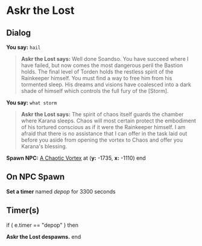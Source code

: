 # Askr the Lost


## Dialog

**You say:** `hail`



>**Askr the Lost says:** Well done Soandso.  You have succeed where I have failed, but now comes the most dangerous peril the Bastion holds.  The final level of Torden holds the restless spirit of the Rainkeeper himself.  You must find a way to free him from his tormented sleep.  His dreams and visions have coalesced into a dark shade of himself which controls the full fury of the [Storm].




**You say:** `what storm`



>**Askr the Lost says:** The spirit of chaos itself guards the chamber where Karana sleeps.  Chaos will most certain protect the embodiment of his tortured conscious as if it were the Rainkeeper himself.  I am afraid that there is no assistance that I can offer in the task laid out before you aside from opening the vortex to Chaos and offer you Karana's blessing.


**Spawn NPC:**  [A Chaotic Vortex](/npc/209158) at (**y:** -1735, **x:** -1110)
end



## On NPC Spawn

**Set a timer** named *depop* for 3300 seconds


## Timer(s)

if ( e.timer == "depop" ) then


**Askr the Lost despawns.**
end
